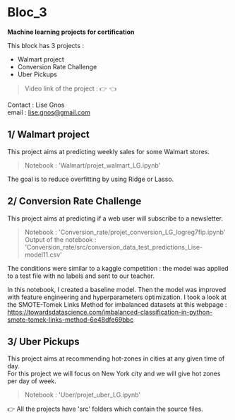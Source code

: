 # Bloc_3
**Machine learning projects for certification**

This block has 3 projects :  
- Walmart project
- Conversion Rate Challenge
- Uber Pickups

> Video link of the project : 👉  👈

Contact : Lise Gnos  
email : lise.gnos@gmail.com

## 1/ Walmart project  

This project aims at predicting weekly sales for some Walmart stores. 

> Notebook : 'Walmart/projet_walmart_LG.ipynb'  

The goal is to reduce overfitting by using Ridge or Lasso.  

## 2/ Conversion Rate Challenge

This project aims at predicting if a web user will subscribe to a newsletter.

> Notebook : 'Conversion_rate/projet_conversion_LG_logreg7fip.ipynb'
> Output of the notebook : 'Conversion_rate/src/conversion_data_test_predictions_Lise-model11.csv'

The conditions were similar to a kaggle competition : the model was applied to a test file with no labels and sent to our teacher.  

In this notebook, I created a baseline model. Then the model was improved with feature engineering and hyperparameters optimization. I took a look at the SMOTE-Tomek Links Method for imbalanced datasets at this webpage : https://towardsdatascience.com/imbalanced-classification-in-python-smote-tomek-links-method-6e48dfe69bbc

## 3/ Uber Pickups

This project aims at recommending hot-zones in cities at any given time of day.  
For this project we will focus on New York city and we will give hot zones per day of week.

> Notebook : 'Uber/projet_uber_LG.ipynb' 

👉 All the projects have 'src' folders which contain the source files.

